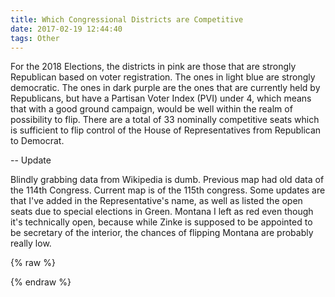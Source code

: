 ```yaml
---
title: Which Congressional Districts are Competitive
date: 2017-02-19 12:44:40
tags: Other
---
```

For the 2018 Elections, the districts in pink are those that are strongly Republican based on voter registration. The ones in light blue are strongly democratic. The ones in dark purple are the ones that are currently held by Republicans, but have a Partisan Voter Index (PVI) under 4, which means that with a good ground campaign, would be well within the realm of possibility to flip. There are a total of 33 nominally competitive seats which is sufficient to flip control of the House of Representatives from Republican to Democrat. 

-- Update

Blindly grabbing data from Wikipedia is dumb. Previous map had old data of the 114th Congress. Current map is of the 115th congress. Some updates are that I've added in the Representative's name, as well as listed the open seats due to special elections in Green. Montana I left as red even though it's technically open, because while Zinke is supposed to be appointed to be secretary of the interior, the chances of flipping Montana are probably really low.

{% raw %}
<div class="entry1">
</div>
<style>

path {
  stroke-linejoin: round;
  stroke-linecap: round;
}

.districts {
  fill: #bbb;
}

.districts :hover {
  fill: orange;
}

.district-boundaries {
  pointer-events: none;
  fill: none;
  stroke: #fff;
  stroke-width: .5px;
}

.state-boundaries {
  pointer-events: none;
  fill: none;
  stroke: #fff;
  stroke-width: 1.5px;
}



</style>
<body>
<script src="https://d3js.org/d3.v3.min.js"></script>
<script src="https://d3js.org/queue.v1.min.js"></script>
<script src="https://d3js.org/topojson.v1.min.js"></script>
<script src="https://ajax.googleapis.com/ajax/libs/jquery/3.1.1/jquery.min.js"></script>
<script>
$(function(){
var width = 800,
    height = 600;

var projection = d3.geo.albersUsa()
    .scale(960)
    .translate([width / 2, height / 2]);

var path = d3.geo.path()
    .projection(projection);

var svg = d3.select("div.entry1").append("svg")
    .attr("width", width)
    .attr("height", height)    

queue()
    .defer(d3.json, "/files/us.json")
    .defer(d3.json, "/files/us-congress-113.json")
    .defer(d3.json, "/files/PVI.json")
    .await(ready);

function ready(error, us, congress, PVI) {
  if (error) throw error;

  svg.append("defs").append("path")
      .attr("id", "land")
      .datum(topojson.feature(us, us.objects.land))
      .attr("d", path);

  svg.append("clipPath")
      .attr("id", "clip-land")
    .append("use")
      .attr("xlink:href", "#land");
 
  svg.append("g")
      .attr("class", "districts")
      .attr("clip-path", "url(#clip-land)")
    .selectAll("path")
      .data(topojson.feature(congress, congress.objects.districts).features)     
    .enter().append("path")
      .attr("d", path)
       .attr("fill", function(d) {
          if(PVI[d.id] == null) {
              return '#bbb';
          }
          if(PVI[d.id].Flip === 'FALSE' && PVI[d.id].Current == 'R') {
            return '#FFE3EB';
          }
          if(PVI[d.id].Flip === 'FALSE' && PVI[d.id].Current == 'D') {
            return '#B5D3E7';
          }
          if(PVI[d.id].Flip === 'OPEN') {
            return '#3f704d';
          }
          return '#663399';
      })
    .append("title")
      .text(function(d) { if(PVI[d.id] == null) {
          return 'Open\nDistrict: ' + (d.id % 100);
      } 
        return PVI[d.id].Rep +'\nDistrict: ' + (d.id % 100); })
      

  svg.append("path")
      .attr("class", "district-boundaries")
      .datum(topojson.mesh(congress, congress.objects.districts, function(a, b) { return a !== b && (a.id / 1000 | 0) === (b.id / 1000 | 0); }))
      .attr("d", path);

  svg.append("path")
      .attr("class", "state-boundaries")
      .datum(topojson.mesh(us, us.objects.states, function(a, b) { return a !== b; }))
      .attr("d", path);
}

});
</script>
{% endraw %}